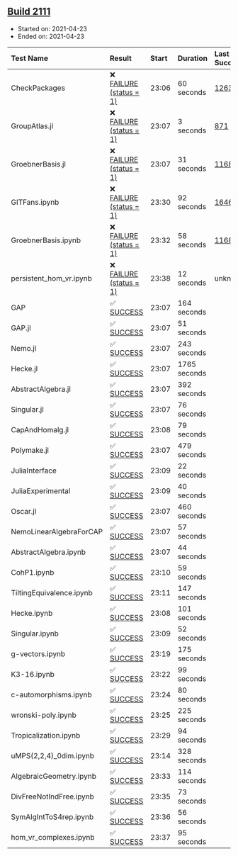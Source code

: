 ## [Build 2111](https://oscarci.mathematik.uni-kl.de/job/oscar-stable/2111/)

* Started on: 2021-04-23
* Ended on: 2021-04-23

| Test Name    | Result | Start | Duration | Last Success | First Failure |
|:-------------|:-------|:------|:---------|:-------------|:--------------|
| CheckPackages | ❌ [FAILURE (status = 1)](https://oscarci.mathematik.uni-kl.de/job/oscar-stable/2111/artifact/logs/build-2111/CheckPackages.log) | 23:06 | 60 seconds | [1263](https://oscarci.mathematik.uni-kl.de/job/oscar-stable/1263/) | [1264](https://oscarci.mathematik.uni-kl.de/job/oscar-stable/1264/) |
| GroupAtlas.jl | ❌ [FAILURE (status = 1)](https://oscarci.mathematik.uni-kl.de/job/oscar-stable/2111/artifact/logs/build-2111/GroupAtlas.jl.log) | 23:07 | 3 seconds | [871](https://oscarci.mathematik.uni-kl.de/job/oscar-stable/871/) | [872](https://oscarci.mathematik.uni-kl.de/job/oscar-stable/872/) |
| GroebnerBasis.jl | ❌ [FAILURE (status = 1)](https://oscarci.mathematik.uni-kl.de/job/oscar-stable/2111/artifact/logs/build-2111/GroebnerBasis.jl.log) | 23:07 | 31 seconds | [1168](https://oscarci.mathematik.uni-kl.de/job/oscar-stable/1168/) | [1169](https://oscarci.mathematik.uni-kl.de/job/oscar-stable/1169/) |
| GITFans.ipynb | ❌ [FAILURE (status = 1)](https://oscarci.mathematik.uni-kl.de/job/oscar-stable/2111/artifact/logs/build-2111/GITFans.ipynb.log) | 23:30 | 92 seconds | [1646](https://oscarci.mathematik.uni-kl.de/job/oscar-stable/1646/) | [1647](https://oscarci.mathematik.uni-kl.de/job/oscar-stable/1647/) |
| GroebnerBasis.ipynb | ❌ [FAILURE (status = 1)](https://oscarci.mathematik.uni-kl.de/job/oscar-stable/2111/artifact/logs/build-2111/GroebnerBasis.ipynb.log) | 23:32 | 58 seconds | [1168](https://oscarci.mathematik.uni-kl.de/job/oscar-stable/1168/) | [1169](https://oscarci.mathematik.uni-kl.de/job/oscar-stable/1169/) |
| persistent_hom_vr.ipynb | ❌ [FAILURE (status = 1)](https://oscarci.mathematik.uni-kl.de/job/oscar-stable/2111/artifact/logs/build-2111/persistent_hom_vr.ipynb.log) | 23:38 | 12 seconds | unknown | unknown |
| GAP | ✅ [SUCCESS](https://oscarci.mathematik.uni-kl.de/job/oscar-stable/2111/artifact/logs/build-2111/GAP.log) | 23:07 | 164 seconds |  |  |
| GAP.jl | ✅ [SUCCESS](https://oscarci.mathematik.uni-kl.de/job/oscar-stable/2111/artifact/logs/build-2111/GAP.jl.log) | 23:07 | 51 seconds |  |  |
| Nemo.jl | ✅ [SUCCESS](https://oscarci.mathematik.uni-kl.de/job/oscar-stable/2111/artifact/logs/build-2111/Nemo.jl.log) | 23:07 | 243 seconds |  |  |
| Hecke.jl | ✅ [SUCCESS](https://oscarci.mathematik.uni-kl.de/job/oscar-stable/2111/artifact/logs/build-2111/Hecke.jl.log) | 23:07 | 1765 seconds |  |  |
| AbstractAlgebra.jl | ✅ [SUCCESS](https://oscarci.mathematik.uni-kl.de/job/oscar-stable/2111/artifact/logs/build-2111/AbstractAlgebra.jl.log) | 23:07 | 392 seconds |  |  |
| Singular.jl | ✅ [SUCCESS](https://oscarci.mathematik.uni-kl.de/job/oscar-stable/2111/artifact/logs/build-2111/Singular.jl.log) | 23:07 | 76 seconds |  |  |
| CapAndHomalg.jl | ✅ [SUCCESS](https://oscarci.mathematik.uni-kl.de/job/oscar-stable/2111/artifact/logs/build-2111/CapAndHomalg.jl.log) | 23:08 | 79 seconds |  |  |
| Polymake.jl | ✅ [SUCCESS](https://oscarci.mathematik.uni-kl.de/job/oscar-stable/2111/artifact/logs/build-2111/Polymake.jl.log) | 23:07 | 479 seconds |  |  |
| JuliaInterface | ✅ [SUCCESS](https://oscarci.mathematik.uni-kl.de/job/oscar-stable/2111/artifact/logs/build-2111/JuliaInterface.log) | 23:09 | 22 seconds |  |  |
| JuliaExperimental | ✅ [SUCCESS](https://oscarci.mathematik.uni-kl.de/job/oscar-stable/2111/artifact/logs/build-2111/JuliaExperimental.log) | 23:09 | 40 seconds |  |  |
| Oscar.jl | ✅ [SUCCESS](https://oscarci.mathematik.uni-kl.de/job/oscar-stable/2111/artifact/logs/build-2111/Oscar.jl.log) | 23:07 | 460 seconds |  |  |
| NemoLinearAlgebraForCAP | ✅ [SUCCESS](https://oscarci.mathematik.uni-kl.de/job/oscar-stable/2111/artifact/logs/build-2111/NemoLinearAlgebraForCAP.log) | 23:07 | 57 seconds |  |  |
| AbstractAlgebra.ipynb | ✅ [SUCCESS](https://oscarci.mathematik.uni-kl.de/job/oscar-stable/2111/artifact/logs/build-2111/AbstractAlgebra.ipynb.log) | 23:07 | 44 seconds |  |  |
| CohP1.ipynb | ✅ [SUCCESS](https://oscarci.mathematik.uni-kl.de/job/oscar-stable/2111/artifact/logs/build-2111/CohP1.ipynb.log) | 23:10 | 59 seconds |  |  |
| TiltingEquivalence.ipynb | ✅ [SUCCESS](https://oscarci.mathematik.uni-kl.de/job/oscar-stable/2111/artifact/logs/build-2111/TiltingEquivalence.ipynb.log) | 23:11 | 147 seconds |  |  |
| Hecke.ipynb | ✅ [SUCCESS](https://oscarci.mathematik.uni-kl.de/job/oscar-stable/2111/artifact/logs/build-2111/Hecke.ipynb.log) | 23:08 | 101 seconds |  |  |
| Singular.ipynb | ✅ [SUCCESS](https://oscarci.mathematik.uni-kl.de/job/oscar-stable/2111/artifact/logs/build-2111/Singular.ipynb.log) | 23:09 | 52 seconds |  |  |
| g-vectors.ipynb | ✅ [SUCCESS](https://oscarci.mathematik.uni-kl.de/job/oscar-stable/2111/artifact/logs/build-2111/g-vectors.ipynb.log) | 23:19 | 175 seconds |  |  |
| K3-16.ipynb | ✅ [SUCCESS](https://oscarci.mathematik.uni-kl.de/job/oscar-stable/2111/artifact/logs/build-2111/K3-16.ipynb.log) | 23:22 | 99 seconds |  |  |
| c-automorphisms.ipynb | ✅ [SUCCESS](https://oscarci.mathematik.uni-kl.de/job/oscar-stable/2111/artifact/logs/build-2111/c-automorphisms.ipynb.log) | 23:24 | 80 seconds |  |  |
| wronski-poly.ipynb | ✅ [SUCCESS](https://oscarci.mathematik.uni-kl.de/job/oscar-stable/2111/artifact/logs/build-2111/wronski-poly.ipynb.log) | 23:25 | 225 seconds |  |  |
| Tropicalization.ipynb | ✅ [SUCCESS](https://oscarci.mathematik.uni-kl.de/job/oscar-stable/2111/artifact/logs/build-2111/Tropicalization.ipynb.log) | 23:29 | 94 seconds |  |  |
| uMPS(2,2,4)_0dim.ipynb | ✅ [SUCCESS](https://oscarci.mathematik.uni-kl.de/job/oscar-stable/2111/artifact/logs/build-2111/uMPS-2-2-4-_0dim.ipynb.log) | 23:14 | 328 seconds |  |  |
| AlgebraicGeometry.ipynb | ✅ [SUCCESS](https://oscarci.mathematik.uni-kl.de/job/oscar-stable/2111/artifact/logs/build-2111/AlgebraicGeometry.ipynb.log) | 23:33 | 114 seconds |  |  |
| DivFreeNotIndFree.ipynb | ✅ [SUCCESS](https://oscarci.mathematik.uni-kl.de/job/oscar-stable/2111/artifact/logs/build-2111/DivFreeNotIndFree.ipynb.log) | 23:35 | 73 seconds |  |  |
| SymAlgIntToS4rep.ipynb | ✅ [SUCCESS](https://oscarci.mathematik.uni-kl.de/job/oscar-stable/2111/artifact/logs/build-2111/SymAlgIntToS4rep.ipynb.log) | 23:36 | 56 seconds |  |  |
| hom_vr_complexes.ipynb | ✅ [SUCCESS](https://oscarci.mathematik.uni-kl.de/job/oscar-stable/2111/artifact/logs/build-2111/hom_vr_complexes.ipynb.log) | 23:37 | 95 seconds |  |  |
